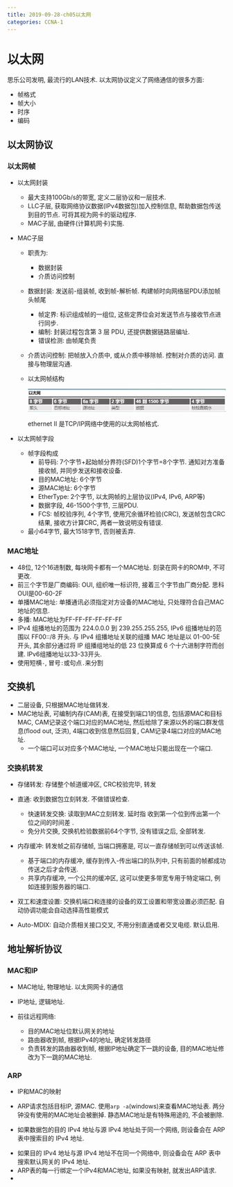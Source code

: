 ```yaml
---
title: 2019-09-28-ch05以太网
categories: CCNA-1
---
```

# 以太网

思乐公司发明, 最流行的LAN技术. 以太网协议定义了网络通信的很多方面: 

* 帧格式
* 帧大小
* 时序
* 编码

## 以太网协议

### 以太网帧

* 以太网封装

  * 最大支持100Gb/s的带宽, 定义二层协议和一层技术.
  * LLC子层, 获取网络协议数据(IPv4数据包)加入控制信息, 帮助数据包传送到目的节点. 可将其视为网卡的驱动程序. 
  * MAC子层, 由硬件(计算机网卡)实施. 

* MAC子层

  * 职责为:

    * 数据封装
    * 介质访问控制

  * 数据封装: 发送前-组装帧, 收到帧-解析帧. 构建帧时向网络层PDU添加帧头帧尾

    * 帧定界: 标识组成帧的一组位,  这些定界位会对发送节点与接收节点进行同步.
    * 编制:  封装过程包含第 3 层 PDU, 还提供数据链路层编址. 
    * 错误检测: 由帧尾负责

  * 介质访问控制: 把帧放入介质中, 或从介质中移除帧. 控制对介质的访问. 直接与物理层沟通. 

  * 以太网帧结构

    ![1570880643982](2019-09-28-ch5以太网/1570880643982.png)

    ethernet II 是TCP/IP网络中使用的以太网帧格式.

* 以太网帧字段

  * 帧字段构成
    * 前导码: 7个字节+起始帧分界符(SFD)1个字节=8个字节. 通知对方准备接收帧, 并同步发送和接收设备.
    * 目的MAC地址: 6个字节
    * 源MAC地址: 6个字节
    * EtherType: 2个字节, 以太网帧的上层协议(IPv4, IPv6, ARP等)
    * 数据字段, 46-1500个字节, 三层PDU. 
    * FCS: 帧校验序列, 4个字节, 使用冗余循环检验(CRC), 发送帧包含CRC结果, 接收方计算CRC, 两者一致说明没有错误. 
  * 最小64字节, 最大1518字节, 否则被丢弃.

### MAC地址

* 48位, 12个16进制数, 每块网卡都有一个MAC地址. 刻录在网卡的ROM中, 不可更改. 
* 前三个字节是厂商编码: OUI, 组织唯一标识符, 接着三个字节由厂商分配. 思科OUI是00-60-2F
* 单播MAC地址: 单播通讯必须指定对方设备的MAC地址, 只处理符合自己MAC地址的信息. 
* 多播: MAC地址为FF-FF-FF-FF-FF-FF
*  IPv4 组播地址的范围为 224.0.0.0 到 239.255.255.255,  IPv6 组播地址的范围以 FF00::/8 开头.  与 IPv4 组播地址关联的组播 MAC 地址是以 01-00-5E 开头,  其余部分通过将 IP 组播组地址的低 23 位换算成 6 个十六进制字符而创建. IPv6组播地址以33-33开头. 
* 使用短横`-`, 冒号`:`或句点`.`来分割

## 交换机

* 二层设备, 只根据MAC地址做转发. 
* MAC地址表, 可编制内存(CAM)表, 在接受到端口1的信息, 包括源MAC和目标MAC, CAM记录这个端口对应的MAC地址, 然后给除了来源以外的端口群发信息(flood out, 泛洪), 4端口收到信息然后回复, CAM记录4端口对应的MAC地址. 
  * 一个端口可以对应多个MAC地址, 一个MAC地址只能出现在一个端口.

### 交换机转发

* 存储转发: 存储整个帧道缓冲区, CRC校验完毕, 转发
* 直通: 收到数据包立刻转发. 不做错误检查. 
  * 快速转发交换: 读取到MAC立刻转发. 延时指 收到第一个位到传出第一个位之间的时间差 .
  * 免分片交换, 交换机检验数据前64个字节, 没有错误之后, 全部转发.

* 内存缓冲: 转发帧之前存储帧, 当端口拥塞是, 可以一直存储帧到可以传送该帧.
  * 基于端口的内存缓冲, 缓存到传入-传出端口的队列中, 只有前面的帧都成功传送之后才会传送. 
  *  共享内存缓冲, 一个公共的缓冲区,  这可以使更多带宽专用于特定端口, 例如连接到服务器的端口. 
* 双工和速度设置:  交换机端口和连接的设备的双工设置和带宽设置必须匹配. 自动协调功能会自动选择高性能模式
* Auto-MDIX: 自动介质相关接口交叉, 不用分别直通或者交叉电缆. 默认启用.

## 地址解析协议

### MAC和IP

* MAC地址, 物理地址. 以太网网卡的通信
* IP地址, 逻辑地址.

* 前往远程网络:
  * 目的MAC地址位默认网关的地址
  * 路由器收到帧, 根据IPv4的地址, 确定转发路径
  * 负责转发的路由器收到帧, 根据IP地址确定下一跳的设备, 目的MAC地址修改为下一跳的MAC地址.

### ARP

* IP和MAC的映射
* ARP请求包括目标IP, 源MAC. 使用`arp -a`(windows)来查看MAC地址表. 两分钟没有使用的MAC地址会被删掉. 静态MAC地址是有特殊用途的, 不会被删除. 

* 如果数据包的目的 IPv4 地址与源 IPv4 地址处于同一个网络, 则设备会在 ARP 表中搜索目的 IPv4 地址.

- 如果目的 IPv4 地址与源 IPv4 地址不在同一个网络中, 则设备会在 ARP 表中搜索默认网关的 IPv4 地址.
- ARP表的每一行绑定一个IPv4和MAC地址, 如果没有映射, 就发出ARP请求.
- 